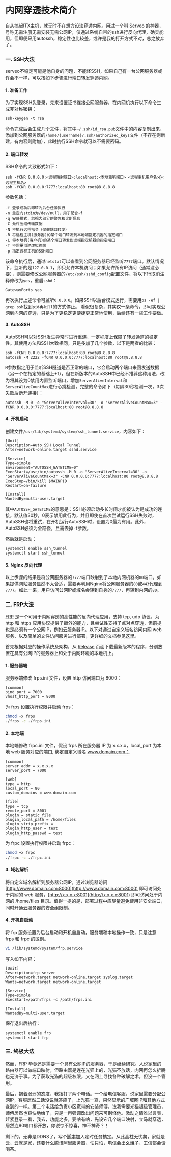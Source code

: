 # 内网穿透技术简介

自从搞起ITX主机，就无时不在想方设法穿透内网。用过一个叫 [Serveo](http://serveo.net) 的神器，号称无需注册无需安装无需公网IP，仅通过系统自带的ssh进行反向代理，确实能用，但即便采用autossh，稳定性也比较差，或许是我的打开方式不对，总之放弃了。

### 一. SSH大法

serveo不稳定可能是他自身的问题，不能怪SSH，如果自己有一台公网服务器或许会不一样，可以按如下步骤进行端口转发穿透内网。

#### 1. 准备工作

为了实现SSH免登录，先来设置证书连接公网服务器，在内网机执行以下命令生成非对称密钥：
```
ssh-keygen -t rsa
```
命令完成后会生成几个文件，将其中`~/.ssh/id_rsa.pub`文件中的内容复制出来，添加到公网服务器的`/home/{username}/.ssh/authorized_keys`文件（不存在则新建，有内容则附加），此时执行SSH命令就可以不需要密码。

#### 2. 端口转发
SSH命令的大致形式如下：
```
ssh -fCNR 0.0.0.0:<远程映射端口>:localhost:<本地监听端口> <远程主机用户名>@<远程主机名>
ssh -fCNR 0.0.0.0:7777:localhost:80 root@8.8.8.8
```
参数包括：
```
-f 登录成功后即转为后台任务执行
-n 重定向stdin为/dev/null，用于配合-f
-q 安静模式，忽视大部分的警告和诊断信息
-C 允许压缩传输数据
-N 不执行远程指令（仅做端口转发）
-R 将远程主机(服务器)的某个端口转发到本地端指定机器的指定端口
-L 将本地机(客户机)的某个端口转发到远端指定机器的指定端口
-T 不需要创建虚拟终端
-p 指定远程主机的SSH端口
```
该命令执行后，通过`netstat`可以查看到公网服务器已经监听`7777`端口。默认情况下，监听的是`127.0.0.1`，即只允许本机访问；如果允许所有IP访问（通常没必要），则需要修改公网服务器的`/etc/ssh/sshd_config`配置文件，将以下行取消注释修改为`yes`，重启`sshd`：
```
GatewayPorts yes
```
再次执行上述命令可监听`0.0.0.0`。如果SSH以后台模式运行，需要用`ps -ef | grep ssh`找到`pid`再`kill`的方式停止。
看似很复杂，其实仅一条命令，即可实现公网到内网的穿透，只是为了更稳定更便捷更正常地使用，后续还有一些工作要做。

#### 3. AutoSSH

AutoSSH可以对SSH发生异常时进行重连，一定程度上保障了转发通道的稳定性。其使用方法和SSH大致相同，只是多加了几个参数，以下是两者的比较：
```
ssh -fCNR 0.0.0.0:7777:localhost:80 root@8.8.8.8
autossh -M 2222 -fCNR 0.0.0.0:7777:localhost:80 root@8.8.8.8
```
`M`参数指定用于监听SSH隧道是否正常的端口，它会启动两个端口来回发送数据（另一个在指定的基础上+1），但在新版本的AutoSSH中已经不推荐这种用法，改为将其设为0禁用内置监听端口，增加`ServerAliveInterval`和`ServerAliveCountMax`进行心跳检测，完整的命令如下（每隔30秒检测一次，3次失败后断开连接）：
```
autossh -M 0 -o "ServerAliveInterval=30" -o "ServerAliveCountMax=3" -fCNR 0.0.0.0:7777:localhost:80 root@8.8.8.8
```

#### 4. 开机启动
创建文件`/usr/lib/systemd/system/ssh_tunnel.service`，内容如下：
```
[Unit]
Description=Auto SSH Local Tunnel
After=network-online.target sshd.service

[Service]
Type=simple
Environment="AUTOSSH_GATETIME=0"
ExecStart=/usr/bin/autossh -M 0 -o "ServerAliveInterval=30" -o "ServerAliveCountMax=3" -CNR 0.0.0.0:7777:localhost:80 root@8.8.8.8
ExecStop=/bin/kill $MAINPID
Restart=on-failure

[Install]
WantedBy=multi-user.target
```
其中`AUTOSSH_GATETIME`的意思是：SSH必须启动多长时间才能被认为是成功的连接，默认值30秒，0表示禁用此行为，并且即使在首次尝试运行SSH失败时，AutoSSH也将重试，在开机运行AutoSSH时，设置为0最为有用。此外，AutoSSH必须为全路径，且需去掉`-f`参数。

然后就是启动：
```
systemctl enable ssh_tunnel
systemctl start ssh_tunnel
```

#### 5. Nginx 反向代理
以上步骤的结果是将公网服务器的`7777`端口映射到了本地内网机器的`80`端口，如果提供网站服务显然不太合适，需要再利用Nginx将公网服务器的`80`或`443`代理到`7777`。如此一来，用户访问公网IP或域名会转到自身的`7777`，再转到内网的`80`。

### 二. FRP大法

[FRP](https://github.com/fatedier/frp) 是一个可用于内网穿透的高性能的反向代理应用，支持 tcp, udp 协议，为 http 和 https 应用协议提供了额外的能力，且尝试性支持了点对点穿透，但前提也是必须有一个公网IP，例如云服务器IP。以下对通过自定义域名访问内网 web 服务、以及简单的文件访问服务进行部署，更详细的文档参见[这里](https://github.com/fatedier/frp/blob/master/README_zh.md)。

首先根据对应的操作系统及架构，从 [Release](https://github.com/fatedier/frp/releases) 页面下载最新版本的程序，分别放置在具有公网IP的服务器上和处于内网环境的本地机上。

#### 1. 服务器端

服务器端修改 frps.ini 文件，设置 http 访问端口为 8000：

```text
[common]
bind_port = 7000
vhost_http_port = 8000
```

为 frps 设置执行权限并启动 frps：

```bash
chmod +x frps
./frps -c ./frps.ini
```

#### 2. 本地端

本地端修改 frpc.ini 文件，假设 frps 所在服务器 IP 为 x.x.x.x，local\_port 为本地 web 服务对应的端口, 绑定自定义域名 www.domain.com：

```text
[common]
server_addr = x.x.x.x
server_port = 7000

[web]
type = http
local_port = 80
custom_domains = www.domain.com

[file]
type = tcp
remote_port = 8001
plugin = static_file
plugin_local_path = /home/files
plugin_strip_prefix =
plugin_http_user = test
plugin_http_passwd = test
```

为 frpc 设置执行权限并启动 frpc：

```bash
chmod +x frpc
./frpc -c ./frpc.ini
```

#### 3. 域名解析

将自定义域名解析到服务器公网IP，通过浏览器访问 [http://www.domain.com:8000](http://www.domain.com:8000) 即可访问处于内网的 web 服务，[http://x.x.x.x:8001](http://x.x.x.x:8001) 即可访问处于内网的 /home/files 目录。值得一提的是，部署过程中应尽量避免使用非安全端口，同时开通云服务器的安全组限制。

#### 4. 开机自启动

将 frp 服务设置为后台启动和开机自启动，服务端和本地操作一致，只是注意 frps 和 frpc 的区别。

```bash
vi /lib/systemd/system/frp.service
```

写入如下内容：

```text
[Unit]
Description=frp server
After=network.target network-online.target syslog.target
Wants=network.target network-online.target

[Service]
Type=simple
ExecStart=/path/frps -c /path/frps.ini

[Install]
WantedBy=multi-user.target
```

保存退出后执行：

```bash
systemctl enable frp
systemctl start frp
```

### 三. 终极大法

然而，FRP 毕竟还是需要一个具有公网IP的服务器，于是继续研究。人说家里的路由器可以做端口映射，但路由器是连在光猫上的，光猫不放话，内网再怎么折腾也无济于事。为了获取光猫的超级权限，又在网上寻找各种破解之术，但没一个管用。

最后，抱着弱弱的态度，我拨打了两个电话。一个给电信客服，说家里需要分配公网IP，客服居然二话没说就答应了，上光猫一查，果然显示的广域网IP和其他方式查到的一样。第二个电话给负责小区宽带的安装师傅，说我需要光猫超级管理员，师傅居然也爽快地给了，只是一再强调改出问题来可别怪他。激动之情难以言表，赶紧登录一看，我去，功能之多，要啥有啥，先设它几个端口映射，立马就穿透，居然连80端口都开放，你说惊不惊喜，神不神奇？！

剩下的，无非是DDNS了，写个[脚本](https://github.com/seatwork/dnspod.sh)加入定时任务搞定。从此高枕无忧矣，家就是云，云就是家，还要什么腾讯阿里服务器，怕只怕，电信会出幺蛾子，工信部会请喝茶。

